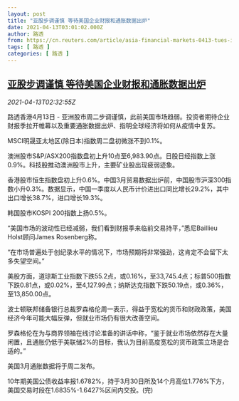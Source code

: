 ```yaml
---
layout: post
title: "亚股步调谨慎 等待美国企业财报和通胀数据出炉"
date: 2021-04-13T03:01:02.000Z
author: 路透
from: https://cn.reuters.com/article/asia-financial-markets-0413-tues-idCNKBS2C006Z
tags: [ 路透 ]
categories: [ 路透 ]
---
```

<!--1618282862000-->
[亚股步调谨慎 等待美国企业财报和通胀数据出炉](https://cn.reuters.com/article/asia-financial-markets-0413-tues-idCNKBS2C006Z)
------

<div>
<div><i>2021-04-13T02:32:55Z</i></div><p>路透香港4月13日 - 亚洲股市周二步调谨慎，此前美国市场趋弱。投资者期待企业财报季拉开帷幕以及重要通胀数据出炉、指明全球经济将如何从疫情中复苏。</p><p>MSCI明晟亚太地区(除日本)指数周二盘初微涨不到0.1%。</p><p>澳洲股市S&amp;P/ASX200指数盘初上升10点至6,983.90点。日股日经指数上涨0.9%。科技股推动澳洲股市上升，主要矿业股出现疲弱迹象。</p><p>香港股市恒生指数盘初上升0.6%。中国3月贸易数据出炉前，中国股市沪深300指数小升0.3%。数据显示，中国一季度以人民币计价进出口同比增长29.2%，其中出口增长38.7%，进口增长19.3%。</p><p>韩国股市KOSPI 200指数上扬0.5%。</p><p>“美国市场的波动性已经减弱，我们看到财报季来临前交易持平，”悉尼Baillieu Holst顾问James Rosenberg称。</p><p>“在市场普遍处于创纪录水平的情况下，市场预期将非常强劲，这肯定不会留下太多失望空间。”</p><p>美股方面，道琼斯工业指数下跌55.2点，或0.16%，至33,745.4点；标普500指数下跌0.81点，或0.02%，至4,127.99点；纳斯达克指数下跌50.19点，或0.36%，至13,850.00点。</p><p>波士顿联邦储备银行总裁罗森格伦周一表示，得益于宽松的货币和财政政策，美国经济今年可能大幅反弹，但就业市场仍有很大改善空间。</p><p>罗森格伦在为与商界领袖在线讨论准备的讲话中称，“鉴于就业市场依然存在大量闲置，且通胀仍低于美联储2%的目标，我认为目前高度宽松的货币政策立场是合适的。”</p><p>美国3月通胀数据将于周二发布。</p><p>10年期美国公债收益率报1.6782%，持于3月30日所及14个月高位1.776%下方，美国交易时段在1.6835%-1.6427%区间内交投。(完)</p>
</div>
